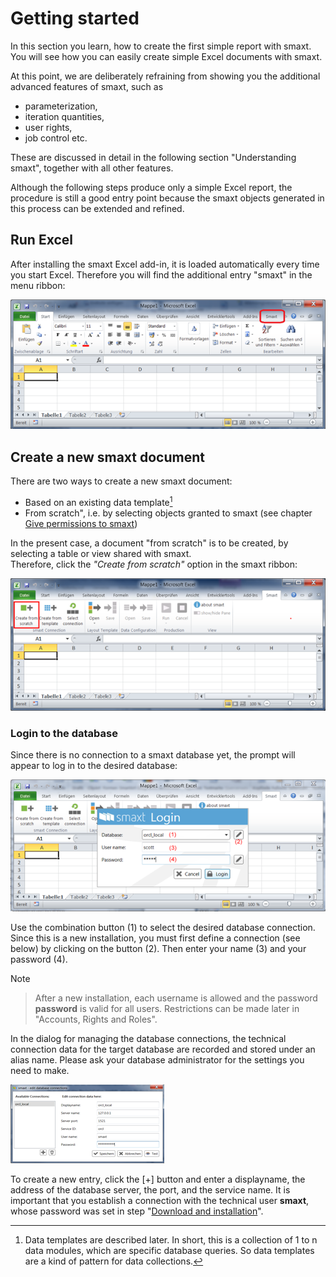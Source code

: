 # Getting started

In this section you learn, how to create the first simple report with smaxt. You will see how you can easily create simple Excel documents with smaxt.

At this point, we are deliberately refraining from showing you the additional advanced features of smaxt, such as

* parameterization, 
* iteration quantities, 
* user rights,
* job control etc. 

These are discussed in detail in the following section "Understanding smaxt", together with all other features.

Although the following steps produce only a simple Excel report, the procedure is still a good entry point because the smaxt objects generated in this process can be extended and refined.

## Run Excel

After installing the smaxt Excel add-in, it is loaded automatically every time you start Excel. Therefore you will find the additional entry "smaxt" in the menu ribbon:

![](/assets/smaxt-ribbon.png)

## Create a new smaxt document

There are two ways to create a new smaxt document:

* Based on an existing data template[^1]
* From scratch", i.e. by selecting objects granted to smaxt
  \(see chapter [Give permissions to smaxt](/installation/give-permissions-to-smaxt.md)\)

In the present case, a document "from scratch" is to be created, by selecting a table or view shared with smaxt.  
 Therefore, click the _"Create from scratch"_ option in the smaxt ribbon:

![](/assets/create-from-scratch.png)

### Login to the database

Since there is no connection to a smaxt database yet, the prompt will appear to log in to the desired database:

![](/assets/smaxt-db-login.png)

Use the combination button \(1\) to select the desired database connection. Since this is a new installation, you must first define a connection \(see below\) by clicking on the button \(2\). Then enter your name \(3\) and your password \(4\).

Note

> After a new installation, each username is allowed and the password **password** is valid for all users. Restrictions can be made later in "Accounts, Rights and Roles".



In the dialog for managing the database connections, the technical connection data for the target database are recorded and stored under an alias name.
  Please ask your database administrator for the settings you need to make.

![](/assets/smaxt-database-settings.png)

To create a new entry, click the \[+\] button and enter a displayname, the address of the database server, the port, and the service name. It is important that you establish a connection with the technical user **smaxt**, whose password was set in step "[Download and installation](/installation/dld-core.md)".



[^1]: Data templates are described later. In short, this is a collection of 1 to n data modules, which are specific database queries. So data templates are a kind of pattern for data collections.

